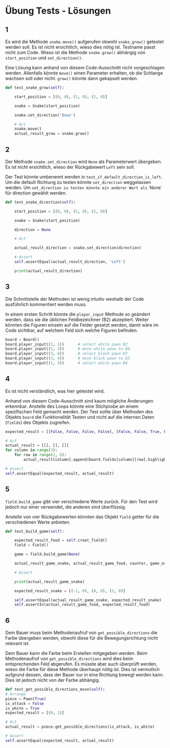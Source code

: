 # Übung Tests - Lösungen

## 1
Es wird die Methode `snake.move()` aufgerufen obwohl `snake_grow()` getestet werden soll. Es ist nicht ersichtlich, wieso dies nötig ist. Testname passt nicht zum Code.
Wieso ist die Methode `snake.grow()` abhängig von `start_position` und `set_direction()`.

Eine Lösung kann anhand von diesem Code-Ausschnitt nicht vorgeschlagen werden. Allenfalls könnte `move()` einen Parameter erhalten, ob die Schlange wachsen soll oder nicht.
`grow()` könnte dann gekapselt werden.

```python
def test_snake_grow(self):

    start_position = [(0, 0), (1, 0), (2, 0)]

    snake = Snake(start_position)

    snake.set_direction('Down')

    # Act
    snake.move()
    actual_result_grow = snake.grow()
```

## 2
Der Methode `snake.set_direction` wird `None` als Parameterwert übergeben. Es ist nicht ersichtlich, wieso der Rückgabewert `Left` sein soll.

Der Test könnte umbenennt werden in `test_if_default_direction_is_left`. Um die default Richtung zu testen könnte `set_direction` weggelassen werden. 
Um `set_direction zu testen könnte ein anderer Wert als `None` für direction gewählt werden.

```python
def test_snake_direction(self):

    start_position = [(0, 0), (1, 0), (2, 0)]

    snake = Snake(start_position)

    direction = None

    # Act

    actual_result_direction = snake.set_direction(direction)

    # Assert
    self.assertEqual(actual_result_direction, 'Left')

    print(actual_result_direction)
```

## 3
Die Schnittstelle der Methoden ist wenig intuitiv weshalb der Code ausführlich kommentiert werden muss.

In einem ersten Schritt könnte die `player_input` Methode so geändert werden, dass sie die üblichen Feldbezeichner (B2) akzeptiert. 
Weiter könnten die Figuren einzeln auf die Felder gesetzt werden, damit wäre im Code sichtbar, auf welchem Feld sich welche Figuren befinden.
```python
board = Board()
board.player_input((1, 1))      # select white pawn B2
board.player_input((1, 3))      # move white pawn to B4
board.player_input((3, 6))      # select black pawn D7
board.player_input((3, 4))      # move black pawn to D5
board.player_input((1, 3))      # select white pawn B4
```

## 4
Es ist nicht verständlich, was hier getestet wird.

Anhand von diesem Code-Ausschnitt sind kaum mögliche Änderungen erkennbar.
Anstelle des Loops könnte eine Stichprobe an einem spezifischen Feld gemacht werden.
Der Test sollte über Methoden des Objekts `board` die Funktionalität Testen und nicht auf die internen Daten (`fields`) des Objekts zugreifen.

```python
expected_result = [[False, False, False, False], [False, False, True, False], [False, False, False, False]]

# Act
actual_result = [[], [], []]
for column in range(3):
    for row in range(2, 6):
        actual_result[column].append(board.fields[column][row].highlighted)

# Assert
self.assertEqual(expected_result, actual_result)
```

## 5
`field.build_game` gibt vier verschiedene Werte zurück. Für den Test wird jedoch nur einer verwendet, die anderen sind überflüssig.

Anstelle von vier Rückgabewerten könnten das Objekt `field` getter für die verschiedenen Werte anbieten.
```python
def test_build_game(self):

    expected_result_food = self.creat_field()
    field = Field()

    game = field.build_game(None)

    actual_result_game_snake, actual_result_game_food, counter, game_over = game

    # Assert

    print(actual_result_game_snake)

    expected_result_snake = [(-1, 0), (0, 0), (1, 0)]

    self.assertEqual(actual_result_game_snake, expected_result_snake)
    self.assertIn(actual_result_game_food, expected_result_food)
```

## 6
Dem Bauer muss beim Methodenaufruf von `get_possible_directions` die Farbe übergeben werden, obwohl diese für die Bewegungsrichtung nicht relevant ist.

Dem Bauer kann die Farbe beim Erstellen mitgegeben werden. Beim Methodenaufruf von `get_possible_directions` wird dies beim entsprechenden Feld abgerufen. 
Es müsste aber auch überprüft werden, wieso die Farbe für diese Methode überhaupt nötig ist. 
Dies ist vermutlich aufgrund dessen, dass der Bauer nur in eine Richtung bewegt werden kann. Dies ist jedoch nicht von der Farbe abhängig. 
```python
def test_get_possible_directions_move(self):
# Arrange
piece = Pawn(True)
is_attack = False
is_white = True
expected_result = [(0, 1)]

# Act
actual_result = piece.get_possible_directions(is_attack, is_white)

# Assert
self.assertEqual(expected_result, actual_result)
```